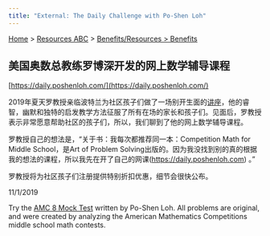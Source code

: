 ```yaml
---
title: "External: The Daily Challenge with Po-Shen Loh"
---
```


[Home](https://pdxchinese.org/) > [Resources ABC](https://pdxchinese.org/resources/) > [Benefits/Resources > Benefits](https://pdxchinese.org/resources/benefits/resources/)

## 美国奥数总教练罗博深开发的网上数学辅导课程

[https://daily.poshenloh.com/](https://daily.poshenloh.com/)

2019年夏天罗教授亲临波特兰为社区孩子们做了一场别开生面的[讲座](http://pdxchinese.org/prof_loh_lecture_on_math/)，他的睿智，幽默和独特的启发教学方法征服了所有在场的家长和孩子们。见面后，罗教授表示非常愿意帮助社区的孩子们，所以，我们聊到了他的网上数学辅导课程。

罗教授自己的想法是，“关于书：我每次都推荐同一本：Competition Math for Middle School，是Art of Problem Solving出版的。因为我没找到别的真的根据我的想法的课程，所以我先在开了自己的网课(https://daily.poshenloh.com) 。”

罗教授将为社区孩子们注册提供特别折扣优惠，细节会很快公布。

11/1/2019

Try the [AMC 8 Mock Test](https://daily.poshenloh.com/courses/amc8mock) written by Po-Shen Loh. All problems are original, and were created by analyzing the American Mathematics Competitions middle school math contests.
